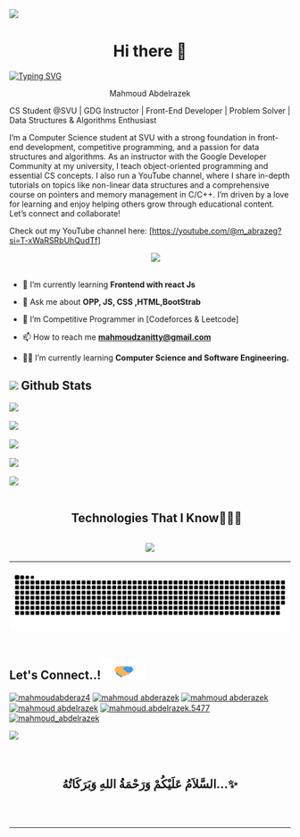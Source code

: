 

<img src="https://user-images.githubusercontent.com/73097560/115834477-dbab4500-a447-11eb-908a-139a6edaec5c.gif">

<h1 align="center"> Hi there 👋 </h1>

[![Typing SVG](https://readme-typing-svg.herokuapp.com?font=Inter&weight=500&duration=4000&pause=1000&color=88A1FF&center=true&random=false&width=435&lines=Welcome+to+my+GitHub+profile;A+passionate+frontend+developer+from+Egypt;I'm+a+Computer+Science+engineer+)](https://git.io/typing-svg)
<!--h1 without bottom border-->
<p align="center">Mahmoud Abdelrazek</p>
<p>

CS Student @SVU | GDG Instructor | Front-End Developer | Problem Solver | Data Structures & Algorithms Enthusiast

I’m a Computer Science student at SVU with a strong foundation in front-end development, competitive programming, and a passion for data structures and algorithms. As an instructor with the Google Developer Community at my university, I teach object-oriented programming and essential CS concepts. I also run a YouTube channel, where I share in-depth tutorials on topics like non-linear data structures and a comprehensive course on pointers and memory management in C/C++. I’m driven by a love for learning and enjoy helping others grow through educational content. Let’s connect and collaborate!

Check out my YouTube channel here: [https://youtube.com/@m_abrazeg?si=T-xWaRSRbUhQudTf]
</p>

<!-- ## <picture><img src = "https://github.com/0xAbdulKhalid/0xAbdulKhalid/raw/main/assets/mdImages/about_me.gif" width = 50px></picture> **About me**
<a target="_blank" align="center">
  <img align="right" top="500" height="300" width="400" alt="GIF" src="https://media.giphy.com/media/SWoSkN6DxTszqIKEqv/giphy.gif">
</a> -->

<picture> <img align="right" src="https://github.com/7oSkaaa/7oSkaaa/blob/main/Images/Right_Side.gif?raw=true" width = 250px></picture>

<br><br>
<!--Intro start-->

- 🌱 I’m currently learning **Frontend with react Js**
- 💬 Ask me about **OPP, JS, CSS ,HTML,BootStrab**
- 🤝 I’m Competitive Programmer in [Codeforces & Leetcode]
- 📫 How to reach me **mahmoudzanitty@gmail.com**

- 🧑‍🎓 I’m currently learning **Computer Science and Software Engineering.**

<!--Intro end-->





## <picture> <img src = "https://github.com/7oSkaaa/7oSkaaa/blob/main/Images/Statistics.gif?raw=true" width = 50px>  </picture> Github Stats


![](http://github-profile-summary-cards.vercel.app/api/cards/profile-details?username=Mahmoud-Abd-Elrazek&theme=2077)

![](http://github-profile-summary-cards.vercel.app/api/cards/repos-per-language?username=Mahmoud-Abd-Elrazek&theme=2077)

![](http://github-profile-summary-cards.vercel.app/api/cards/most-commit-language?username=Mahmoud-Abd-Elrazek&theme=2077)

![](http://github-profile-summary-cards.vercel.app/api/cards/stats?username=Mahmoud-Abd-Elrazek&theme=2077)

![](http://github-profile-summary-cards.vercel.app/api/cards/productive-time?username=Mahmoud-Abd-Elrazek&theme=2077&utcOffset=8)
</p>        
<!--- stats (end) -->


<!--h1 without bottom border-->
<div id="user-content-toc">
  <ul align="center">
    <summary><h2 style="display: inline-block">Technologies That I Know👨🏻‍💻</h2></summary>
  </ul>
</div>
<!--tech stack icons-->
<p align="center">
  <a href="https://skillicons.dev">
    <img src="https://skillicons.dev/icons?i=git,bootstrap,css,discord,github,html,js,linux,vscode&perline=14"/>
  </a>
</p>


<!-- Connect with me -->
-----

<!--- snake -->
<div align="center">
  <img  src="https://github.com/1999AZZAR/1999AZZAR/blob/main/resources/img/grid-snake.svg"
       alt="snake" /></a>
</div>

<br>

<!-- Contact with me -->
## <b> Let's Connect..!</b><img src="https://github.com/0xAbdulKhalid/0xAbdulKhalid/raw/main/assets/mdImages/handshake.gif" width ="80">

<p align="left">
<a href="https://twitter.com/mahmoudabderaz4" target="blank"><img align="center" src="https://raw.githubusercontent.com/rahuldkjain/github-profile-readme-generator/master/src/images/icons/Social/twitter.svg" alt="mahmoudabderaz4" height="30" width="40" /></a>
<a href="https://www.linkedin.com/in/mahmoud-abderazek-b0786a253/" target="blank"><img align="center" src="https://raw.githubusercontent.com/rahuldkjain/github-profile-readme-generator/master/src/images/icons/Social/linked-in-alt.svg" alt="mahmoud abderazek" height="30" width="40" /></a>
<a href="https://stackoverflow.com/users/22906375/mahmoud-abderazek" target="blank"><img align="center" src="https://raw.githubusercontent.com/rahuldkjain/github-profile-readme-generator/master/src/images/icons/Social/stack-overflow.svg" alt="mahmoud abderazek" height="30" width="40" /></a>
<a href="https://www.facebook.com/profile.php?id=100028358445465" target="blank"><img align="center" src="https://raw.githubusercontent.com/rahuldkjain/github-profile-readme-generator/master/src/images/icons/Social/facebook.svg" alt="mahmoud abdelrazek" height="30" width="40" /></a>
<a href="https://instagram.com/mahmoud.abdelrazek.5477" target="blank"><img align="center" src="https://raw.githubusercontent.com/rahuldkjain/github-profile-readme-generator/master/src/images/icons/Social/instagram.svg" alt="mahmoud.abdelrazek.5477" height="30" width="40" /></a>
<a href="https://codeforces.com/profile/mahmoud_abdelrazek" target="blank"><img align="center" src="https://raw.githubusercontent.com/rahuldkjain/github-profile-readme-generator/master/src/images/icons/Social/codeforces.svg" alt="mahmoud_abdelrazek" height="30" width="40" /></a>
</p>
<!-- Contact with me -->
<!--horizontal divider(gradiant)-->
<img src="https://user-images.githubusercontent.com/73097560/115834477-dbab4500-a447-11eb-908a-139a6edaec5c.gif">



<!-- add السلام عليكم-->
<br>
<br>
<br>

<div align='center'>

## <b>السَّلاَمُ عَلَيْكُمْ وَرَحْمَةُ اللهِ وَبَرَكَاتُهُ...✨</b>
</div>
<br>
<br>

---
<br>
